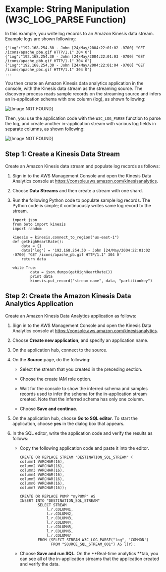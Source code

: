# Example: String Manipulation \(W3C\_LOG\_PARSE Function\)<a name="string-manipulation-example-1"></a>

In this example, you write log records to an Amazon Kinesis data stream\. Example logs are shown following:

```
{"Log":"192.168.254.30 - John [24/May/2004:22:01:02 -0700] "GET /icons/apache_pba.gif HTTP/1.1" 304 0"}
{"Log":"192.168.254.30 - John [24/May/2004:22:01:03 -0700] "GET /icons/apache_pbb.gif HTTP/1.1" 304 0"}
{"Log":"192.168.254.30 - John [24/May/2004:22:01:04 -0700] "GET /icons/apache_pbc.gif HTTP/1.1" 304 0"}
...
```

You then create an Amazon Kinesis data analytics application in the console, with the Kinesis data stream as the streaming source\. The discovery process reads sample records on the streaming source and infers an in\-application schema with one column \(log\), as shown following:

![\[Image NOT FOUND\]](http://docs.aws.amazon.com/kinesisanalytics/latest/dev/images/log-10.png)

Then, you use the application code with the `W3C_LOG_PARSE` function to parse the log, and create another in\-application stream with various log fields in separate columns, as shown following:

![\[Image NOT FOUND\]](http://docs.aws.amazon.com/kinesisanalytics/latest/dev/images/log-20.png)

## Step 1: Create a Kinesis Data Stream<a name="w3ab1c24c10b7b4c18"></a>

Create an Amazon Kinesis data stream and populate log records as follows:

1. Sign in to the AWS Management Console and open the Kinesis Data Analytics console at [ https://console\.aws\.amazon\.com/kinesisanalytics](https://console.aws.amazon.com/kinesisanalytics)\.

1. Choose **Data Streams** and then create a stream with one shard\.

1. Run the following Python code to populate sample log records\. The Python code is simple; it continuously writes same log record to the stream\.

   ```
   import json
   from boto import kinesis
   import random
   
   kinesis = kinesis.connect_to_region("us-east-1")
   def getHighHeartRate():
       data = {}
       data['log'] = '192.168.254.30 - John [24/May/2004:22:01:02 -0700] "GET /icons/apache_pb.gif HTTP/1.1" 304 0'
       return data
   
   while True:
           data = json.dumps(getHighHeartRate())
           print data
           kinesis.put_record("stream-name", data, "partitionkey")
   ```

## Step 2: Create the Amazon Kinesis Data Analytics Application<a name="w3ab1c24c10b7b4c20"></a>

Create an Amazon Kinesis Data Analytics application as follows:

1. Sign in to the AWS Management Console and open the Kinesis Data Analytics console at [ https://console\.aws\.amazon\.com/kinesisanalytics](https://console.aws.amazon.com/kinesisanalytics)\.

1. Choose **Create new application**, and specify an application name\.

1. On the application hub, connect to the source\. 

1. On the **Source** page, do the following:

   + Select the stream that you created in the preceding section\. 

   + Choose the create IAM role option\.

   + Wait for the console to show the inferred schema and samples records used to infer the schema for the in\-application stream created\. Note that the inferred schema has only one column\.

   + Choose **Save and continue**\.

1. On the application hub, choose **Go to SQL editor**\. To start the application, choose **yes** in the dialog box that appears\.

1. In the SQL editor, write the application code and verify the results as follows:

   + Copy the following application code and paste it into the editor\.

     ```
     CREATE OR REPLACE STREAM "DESTINATION_SQL_STREAM" (
     column1 VARCHAR(16),
     column2 VARCHAR(16),
     column3 VARCHAR(16),
     column4 VARCHAR(16),
     column5 VARCHAR(16),
     column6 VARCHAR(16),
     column7 VARCHAR(16));
     
     CREATE OR REPLACE PUMP "myPUMP" AS 
     INSERT INTO "DESTINATION_SQL_STREAM"
             SELECT STREAM
                 l.r.COLUMN1,
                 l.r.COLUMN2,
                 l.r.COLUMN3,
                 l.r.COLUMN4,
                 l.r.COLUMN5,
                 l.r.COLUMN6,
                 l.r.COLUMN7
             FROM (SELECT STREAM W3C_LOG_PARSE("log", 'COMMON')
                   FROM "SOURCE_SQL_STREAM_001") AS l(r);
     ```

   + Choose **Save and run SQL**\. On the **Real\-time analytics **tab, you can see all of the in\-application streams that the application created and verify the data\. 